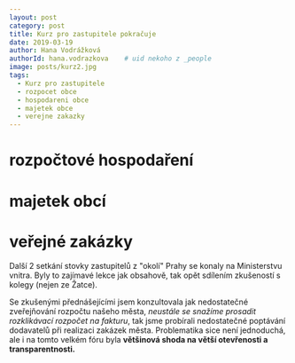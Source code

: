 ```yaml
---
layout: post
category: post
title: Kurz pro zastupitele pokračuje   
date: 2019-03-19
author: Hana Vodrážková
authorId: hana.vodrazkova    # uid nekoho z _people
image: posts/kurz2.jpg
tags:
  - Kurz pro zastupitele
  - rozpocet obce
  - hospodareni obce
  - majetek obce
  - verejne zakazky
---
```


# rozpočtové hospodaření
# majetek obcí 
# veřejné zakázky

Další 2 setkání stovky zastupitelů z "okolí" Prahy se konaly na Ministerstvu vnitra.
Byly to zajímavé lekce jak obsahově, tak opět sdílením zkušeností s kolegy (nejen ze Žatce).

Se zkušenými přednášejícími jsem konzultovala jak nedostatečné zveřejňování rozpočtu našeho města, *neustále se snažíme prosadit rozklikávací rozpočet na fakturu*, tak jsme probírali nedostatečné poptávání dodavatelů při realizaci zakázek města.
Problematika sice není jednoduchá, ale i na tomto velkém fóru byla **většinová shoda na větší otevřenosti a transparentnosti.**
